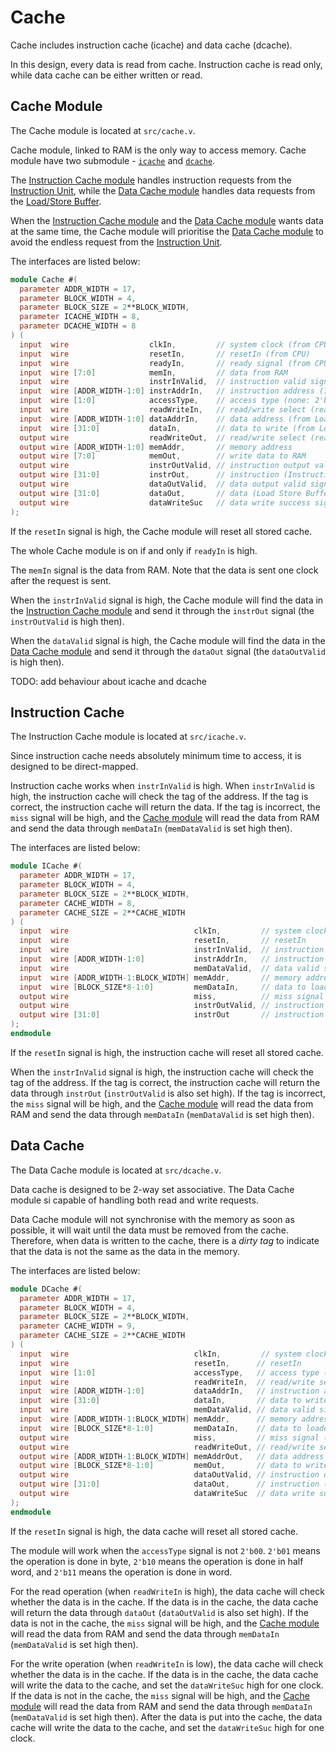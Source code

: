 # Cache

Cache includes instruction cache (icache) and data cache (dcache).

In this design, every data is read from cache. Instruction cache is read
only, while data cache can be either written or read.

## Cache Module

The Cache module is located at `src/cache.v`.

Cache module, linked to RAM is the only way to access memory. Cache module
have two submodule - [`icache`](#instruction-cache) and
[`dcache`](#data-cache).

The [Instruction Cache module](#instruction-cache) handles instruction
requests from the [Instruction Unit](instruction_unit.md), while the
[Data Cache module](#data-cache) handles data requests from the
[Load/Store Buffer](load_store_buffer.md).

When the [Instruction Cache module](#instruction-cache) and the
[Data Cache module](#data-cache) wants data at the same time, the Cache
module will prioritise the [Data Cache module](#data-cache) to avoid the
endless request from the [Instruction Unit](instruction_unit.md).

The interfaces are listed below:
```verilog
module Cache #(
  parameter ADDR_WIDTH = 17,
  parameter BLOCK_WIDTH = 4,
  parameter BLOCK_SIZE = 2**BLOCK_WIDTH,
  parameter ICACHE_WIDTH = 8,
  parameter DCACHE_WIDTH = 8
) (
  input  wire                  clkIn,         // system clock (from CPU)
  input  wire                  resetIn,       // resetIn (from CPU)
  input  wire                  readyIn,       // ready signal (from CPU)
  input  wire [7:0]            memIn,         // data from RAM
  input  wire                  instrInValid,  // instruction valid signal (Instruction Unit)
  input  wire [ADDR_WIDTH-1:0] instrAddrIn,   // instruction address (Instruction Unit)
  input  wire [1:0]            accessType,    // access type (none: 2'b00, byte: 2'b01, half word: 2'b10, word: 2'b11)
  input  wire                  readWriteIn,   // read/write select (read: 1, write: 0)
  input  wire [ADDR_WIDTH-1:0] dataAddrIn,    // data address (from Load Store Buffer)
  input  wire [31:0]           dataIn,        // data to write (from Load Store Buffer)
  output wire                  readWriteOut,  // read/write select (read: 1, write: 0)
  output wire [ADDR_WIDTH-1:0] memAddr,       // memory address
  output wire [7:0]            memOut,        // write data to RAM
  output wire                  instrOutValid, // instruction output valid signal (Instruction Unit)
  output wire [31:0]           instrOut,      // instruction (Instruction Unit)
  output wire                  dataOutValid,  // data output valid signal (Load Store Buffer)
  output wire [31:0]           dataOut,       // data (Load Store Buffer)
  output wire                  dataWriteSuc   // data write success signal (Load Store Buffer)
);
```

If the `resetIn` signal is high, the Cache module will reset all stored cache.

The whole Cache module is on if and only if `readyIn` is high.

The `memIn` signal is the data from RAM. Note that the data is sent one clock
after the request is sent.

When the `instrInValid` signal is high, the Cache module will find the data in
the [Instruction Cache module](#instruction-cache) and send it through the
`instrOut` signal (the `instrOutValid` is high then).

When the `dataValid` signal is high, the Cache module will find the data in
the [Data Cache module](#data-cache) and send it through the `dataOut` signal
(the `dataOutValid` is high then).

TODO: add behaviour about icache and dcache

## Instruction Cache

The Instruction Cache module is located at `src/icache.v`.

Since instruction cache needs absolutely minimum time to access, it is
designed to be direct-mapped.

Instruction cache works when `instrInValid` is high. When `instrInValid`
is high, the instruction cache will check the tag of the address. If the
tag is correct, the instruction cache will return the data. If the tag is
incorrect, the `miss` signal will be high, and the
[Cache module](#cache-module) will read the data from RAM and send the data
through `memDataIn` (`memDataValid` is set high then).

The interfaces are listed below:
```verilog
module ICache #(
  parameter ADDR_WIDTH = 17,
  parameter BLOCK_WIDTH = 4,
  parameter BLOCK_SIZE = 2**BLOCK_WIDTH,
  parameter CACHE_WIDTH = 8,
  parameter CACHE_SIZE = 2**CACHE_WIDTH
) (
  input  wire                            clkIn,         // system clock (from CPU)
  input  wire                            resetIn,       // resetIn
  input  wire                            instrInValid,  // instruction valid signal (Instruction Unit)
  input  wire [ADDR_WIDTH-1:0]           instrAddrIn,   // instruction address (Instruction Unit)
  input  wire                            memDataValid,  // data valid signal (Instruction Unit)
  input  wire [ADDR_WIDTH-1:BLOCK_WIDTH] memAddr,       // memory address
  input  wire [BLOCK_SIZE*8-1:0]         memDataIn,     // data to loaded from RAM
  output wire                            miss,          // miss signal
  output wire                            instrOutValid, // instruction output valid signal (Instruction Unit)
  output wire [31:0]                     instrOut       // instruction (Instruction Unit)
);
endmodule
```

If the `resetIn` signal is high, the instruction cache will reset all stored
cache.

When the `instrInValid` signal is high, the instruction cache will check the
tag of the address. If the tag is correct, the instruction cache will return
the data through `instrOut` (`instrOutValid` is also set high). If the tag is
incorrect, the `miss` signal will be high, and the
[Cache module](#cache-module) will read the data from RAM and send the data
through `memDataIn` (`memDataValid` is set high then).

## Data Cache

The Data Cache module is located at `src/dcache.v`.

Data cache is designed to be 2-way set associative. The Data Cache module
si capable of handling both read and write requests.

Data Cache module will not synchronise with the memory as soon as possible,
it will wait until the data must be removed from the cache. Therefore, when
data is written to the cache, there is a *dirty tag* to indicate that the
data is not the same as the data in the memory.

The interfaces are listed below:
```verilog
module DCache #(
  parameter ADDR_WIDTH = 17,
  parameter BLOCK_WIDTH = 4,
  parameter BLOCK_SIZE = 2**BLOCK_WIDTH,
  parameter CACHE_WIDTH = 9,
  parameter CACHE_SIZE = 2**CACHE_WIDTH
) (
  input  wire                            clkIn,         // system clock (from CPU)
  input  wire                            resetIn,      // resetIn
  input  wire [1:0]                      accessType,   // access type (none: 2'b00, byte: 2'b01, half word: 2'b10, word: 2'b11)
  input  wire                            readWriteIn,  // read/write select (read: 1, write: 0)
  input  wire [ADDR_WIDTH-1:0]           dataAddrIn,   // instruction address (Instruction Unit)
  input  wire [31:0]                     dataIn,       // data to write
  input  wire                            memDataValid, // data valid signal (Instruction Unit)
  input  wire [ADDR_WIDTH-1:BLOCK_WIDTH] memAddr,      // memory address
  input  wire [BLOCK_SIZE*8-1:0]         memDataIn,    // data to loaded from RAM
  output wire                            miss,         // miss signal (for input and output)
  output wire                            readWriteOut, // read/write select for mem (read: 1, write: 0)
  output wire [ADDR_WIDTH-1:BLOCK_WIDTH] memAddrOut,   // data address
  output wire [BLOCK_SIZE*8-1:0]         memOut,       // data to write
  output wire                            dataOutValid, // instruction output valid signal (Instruction Unit)
  output wire [31:0]                     dataOut,      // instruction (Instruction Unit)
  output wire                            dataWriteSuc  // data write success signal (Load Store Buffer)
);
endmodule
```

If the `resetIn` signal is high, the data cache will reset all stored cache.

The module will work when the `accessType` signal is not `2'b00`. `2'b01` means
the operation is done in byte, `2'b10` means the operation is done in half word,
and `2'b11` means the operation is done in word.

For the read operation (when `readWriteIn` is high), the data cache will check
whether the data is in the cache. If the data is in the cache, the data cache
will return the data through `dataOut` (`dataOutValid` is also set high). If
the data is not in the cache, the `miss` signal will be high, and the
[Cache module](#cache-module) will read the data from RAM and send the data
through `memDataIn` (`memDataValid` is set high then).

For the write operation (when `readWriteIn` is low), the data cache will check
whether the data is in the cache. If the data is in the cache, the data cache
will write the data to the cache, and set the `dataWriteSuc` high for one clock.
If the data is not in the cache, the `miss` signal will be high, and the
[Cache module](#cache-module) will read the data from RAM and send the data
through `memDataIn` (`memDataValid` is set high then). After the data is put
into the cache, the data cache will write the data to the cache, and set the
`dataWriteSuc` high for one clock.
